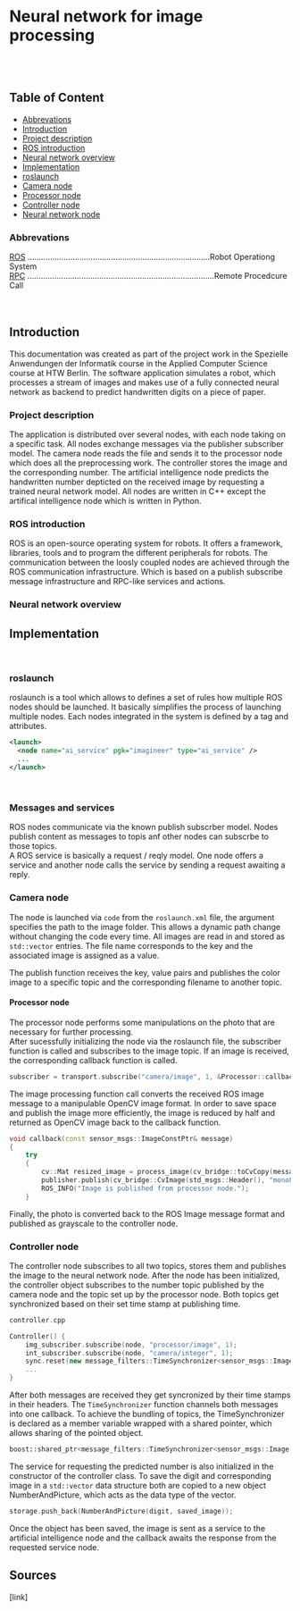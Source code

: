 # Neural network for image processing
</br></br>

## Table of Content
- [Abbrevations](#abbrevations)
- [Introduction](#introduction)
- [Project description](#project-description)
- [ROS introduction](#ros-introduction)
- [Neural network overview](#neural-network-overview)
- [Implementation](#implementation) 
- [roslaunch](#roslaunch)
- [Camera node](#camera-node)
- [Processor node](#processor-node)
- [Controller node](#controller-node)
- [Neural network node](#neural-network-node)

### Abbrevations
[ROS](#ros) .................................................................................Robot Operationg System</br>
[RPC](#rpc) ...................................................................................Remote Procedcure Call
</br>
</br>
</br>
## Introduction
This documentation was created as part of the project work in the Spezielle Anwendungen der Informatik course in the Applied Computer Science course at HTW Berlin. The software application simulates a robot, which processes a stream of images and makes use of a fully connected neural network as backend to predict handwritten digits on a piece of paper.
</br>
### Project description
The application is distributed over several nodes, with each node taking on a specific task. All nodes exchange messages via the publisher subscriber model. The camera node reads the file and sends it to the processor node which does all the preprocessing work. The controller stores the image and the corresponding number. The artificial intelligence node predicts the handwritten number depticted on the received image by requesting a trained neural network model. All nodes are written in C++ except the artifical intelligence node which is written in Python.
</br>

### ROS introduction
ROS  is an open-source operating system for robots. It offers a framework, libraries, tools and to program the different peripherals for robots. The communication between the loosly coupled nodes are achieved through the ROS communication infrastructure. Which is based on a publish subscribe message infrastructure and RPC-like services and actions. 
</br>

### Neural network overview

## Implementation
</br>

### roslaunch
roslaunch is a tool which allows to defines a set of rules how multiple ROS nodes should be launched. It basically simplifies the process of launching multiple nodes. Each nodes integrated in the system is defined by a tag and attributes.
```xml
<launch>
  <node name="ai_service" pgk="imagineer" type="ai_service" />
  ...
</launch>
```
</br>

### Messages and services
ROS nodes communicate via the known publish subscrber model. Nodes publish content as messages to topis anf other nodes can subscrbe to those topics. </br>
A ROS service is basically a request / reqly model. One node offers a service and another node calls the service by sending a request awaiting a reply.

### Camera node
The node is launched via ``code`` from the ```roslaunch.xml``` file, the argument specifies the path to the image folder. This allows a dynamic path change without changing the code every time. All images are read in and stored as ```std::vector``` entries. The file name corresponds to the key and the associated image is assigned as a value.</br>


The publish function receives the key, value pairs and publishes the color image to a specific topic and the corresponding filename to another topic.
</br>

#### Processor node
The processor node performs some manipulations on the photo that are necessary for further processing.</br>
After sucessfully initializing the node via the roslaunch file, the subscriber function is called and subscribes to the image topic. If an image is received, the corresponding callback function is called.</br>

```cpp
subscriber = transport.subscribe("camera/image", 1, &Processor::callback, this);
```
The image processing function call converts the received ROS image message to a manipulable OpenCV image format. In order to save space and publish the image more efficiently, the image is reduced by half and returned as OpenCV image back to the callback function.   
```c++
void callback(const sensor_msgs::ImageConstPtr& message)
{
    try
    {
        cv::Mat resized_image = process_image(cv_bridge::toCvCopy(message)->image); // Converts the cv_bridge back to a ros image and processes it.
        publisher.publish(cv_bridge::CvImage(std_msgs::Header(), "mono8", resized_image).toImageMsg()); 
        ROS_INFO("Image is published from processor node.");
    }
```      
Finally, the photo is converted back to the ROS Image message format and published as grayscale to the controller node.

### Controller node
The controller node subscribes to all two topics, stores them and publishes the image to the neural network node.
After the node has been initialized, the controller object subscribes to the number topic published by the camera node and the topic set up by the processor node. Both topics get synchronized based on their set time stamp at publishing time. 

```c++
controller.cpp

Controller() {
    img_subscriber.subscribe(node, "processor/image", 1);
    int_subscriber.subscribe(node, "camera/integer", 1); 
    sync.reset(new message_filters::TimeSynchronizer<sensor_msgs::Image, imagineer::Number>(img_subscriber, int_subscriber, 10));
    ...
}
```
After both messages are received they get syncronized by their time stamps in their headers. The ```TimeSynchronizer``` function channels both messages into one callback. To achieve the bundling of topics, the TimeSynchronizer is declared as a member variable wrapped with a shared pointer, which allows sharing of the pointed object.
```c++
boost::shared_ptr<message_filters::TimeSynchronizer<sensor_msgs::Image, imagineer::Number>> sync;
```
The service for requesting the predicted number is also initialized in the constructor of the controller class. To save the digit and corresponding image in a ```std::vector``` data structure both are copied to a new object NumberAndPicture, which acts as the data type of the vector.
```c++
storage.push_back(NumberAndPicture(digit, saved_image));
```
Once the object has been saved, the image is sent as a service to the artificial intelligence node and the callback awaits the response from the requested service node.
## Sources
[link]
